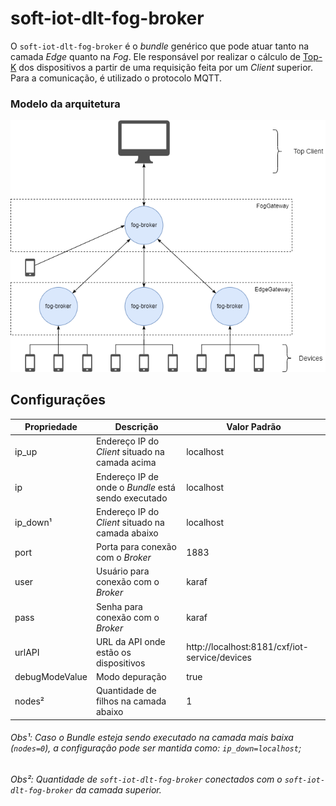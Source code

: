 # soft-iot-dlt-fog-broker

O `soft-iot-dlt-fog-broker` é o *bundle* genérico que pode atuar tanto na camada *Edge* quanto na *Fog*. Ele responsável por realizar o cálculo de [Top-K](https://www.sciencedirect.com/science/article/abs/pii/S002002551830714X#:~:text=A%20Top-k%20retrieval%20algorithm%20returns%20the%20k%20best%20answers,take%20into%20consideration%20execution%20time.) dos dispositivos a partir de uma requisição feita por um *Client* superior. <br/>
Para a comunicação, é utilizado o protocolo MQTT. 

### Modelo da arquitetura

<p align="center">
  <img src="./assets/architecture-diagram-fog-broker.png" width="580px" />
</p>

## Configurações

Propriedade | Descrição | Valor Padrão
------------|-----------|-------------
ip_up | Endereço IP do *Client* situado na camada acima | localhost
ip | Endereço IP de onde o *Bundle* está sendo executado | localhost 
ip_down¹ | Endereço IP do *Client* situado na camada abaixo | localhost
port | Porta para conexão com o *Broker* | 1883
user | Usuário para conexão com o *Broker* | karaf
pass | Senha para conexão com o *Broker* | karaf
urlAPI | URL da API onde estão os dispositivos | http://localhost:8181/cxf/iot-service/devices
debugModeValue | Modo depuração | true
nodes² | Quantidade de filhos na camada abaixo | 1

###### Obs¹: Caso o *Bundle* esteja sendo executado na camada mais baixa (`nodes=0`), a configuração pode ser mantida como: `ip_down=localhost`;
###### Obs²: Quantidade de `soft-iot-dlt-fog-broker` conectados com o `soft-iot-dlt-fog-broker` da camada superior.
